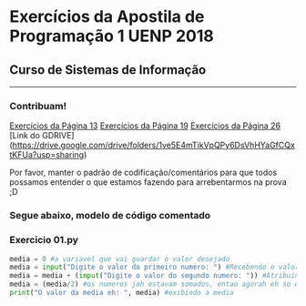 # Exercícios da Apostila de Programação 1 UENP 2018

## Curso de Sistemas de Informação
______________________________________________________________________
### Contribuam!

[Exercícios da Página 13](https://github.com/SistemasUenp2018/ExerciciosProg1/tree/master/Exercicio%201%20pag%2013)
[Exercícios da Página 19](https://github.com/SistemasUenp2018/ExerciciosProg1/tree/master/Exercicios%20pag%2019)
[Exercícios da Página 26](https://github.com/SistemasUenp2018/ExerciciosProg1/tree/master/Exercicios%20pag%2026)
[Link do GDRIVE] (https://drive.google.com/drive/folders/1ve5E4mTikVpQPy6DsVhHYaGfCQxtKFUa?usp=sharing)


Por favor, manter o padrão de codificação/comentários
para que todos possamos entender o que estamos fazendo
para arrebentarmos na prova ;D


### Segue abaixo, modelo de código comentado

### Exercicio 01.py
```python
media = 0 #a variavel que vai guardar o valor desejado
media = input("Digite o valor do primeiro numero: ") #Recebendo o valor do primeiro numero na variavel
media = media + (input("Digite o valor do segundo numero: ")) #Atribuindo na variavel o valor que ela possuia anteriormente, somado ao segundo numero
media = (media/2) #os numeros jah estavam somados, entao agorah eh so dividir os dois numeros para obter a media
print("O valor da media eh: ", media) #exibindo a media
```

